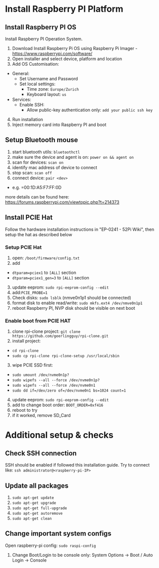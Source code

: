 # Install Raspberry PI Platform

## Install Raspberry PI OS

Install Raspberry PI Operation System.

1. Download Install Raspberry Pi OS using Raspberry Pi Imager - https://www.raspberrypi.com/software/
2. Open installer and select device, platform and location
3. Add OS Customisation:
  - General:
    - Set Username and Password
    - Set local settings:
      - Time zone: `Europe/Zurich`
      - Keyboard layout:  `us`
  - Services:
    - Enable SSH:
      - Allow public-key authentication only: `add your public ssh key`
4. Run installation
5. Inject memory card into Raspberry PI and boot

## Setup Bluetooth mouse

1. start bluetooth utils: `bluetoothctl`
2. make sure the device and agent is on: `power on && agent on`
3. scan for devices: `scan on`
4. identify mac address of device to connect
5. stop scan: `scan off`
6. connect device: `pair <dev>`
  - e.g. <dev>=00:1D:A5:F7:FF:0D

more details can be found here: https://forums.raspberrypi.com/viewtopic.php?t=214373

## Install PCIE Hat
Follow the hardware installation instructions in "EP-0241 - 52Pi Wiki", then setup the hat as described below


### Setup PCIE Hat
1. open: `/boot/firmware/config.txt`
2. add
  - `dtparam=pciex1` to `[ALL]` section
  - `dtparam=pciex1_gen=3` to `[ALL]` section
3. update eeprom: `sudo rpi-eeprom-config --edit`
4. add:`PCIE_PROBE=1`
5. Check disks: `sudo lsblk` (nmve0n1p1 should be connected)
6. format disk to enable read/write: `sudo mkfs.ext4 /dev/nmve0n1p1`
7. reboot Raspberry PI, NVP disk should be visible on next boot

### Enable boot from PCIE HAT
1. clone rpi-clone project: `git clone https://github.com/geerlingguy/rpi-clone.git`
2. install project:
  - `cd rpi-clone`
  - `sudo cp rpi-clone rpi-clone-setup /usr/local/sbin`
3. wipe PCIE SSD first:
  - `sudo umount /dev/nvme0n1p?`
  - `sudo wipefs --all --force /dev/nvme0n1p?`
  - `sudo wipefs --all --force /dev/nvme0n1`
  - `sudo dd if=/dev/zero of=/dev/nvme0n1 bs=1024 count=1`
4. update eeprom: `sudo rpi-eeprom-config --edit`
5. add to change boot order: `BOOT_ORDER=0xf416`
6. reboot to try
7. if it worked, remove SD_Card

# Additional setup & checks

## Check SSH connection
SSH should be enabled if followed this installation guide.
Try to connect like: `ssh administrator@<raspberry-pi-IP>`

## Update all packages
1. `sudo apt-get update`
2. `sudo apt-get upgrade`
3. `sudo apt-get full-upgrade`
4. `sudo apt-get autoremove`
5. `sudo apt-get clean`

## Change important system configs
Open raspberry-pi config: `sudo raspi-config`

1. Change Boot/Login to be console only: System Options -> Boot / Auto Login -> Console